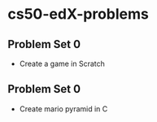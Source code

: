 # cs50-edX-problems


## Problem Set 0
* Create a game in Scratch

## Problem Set 0
* Create mario pyramid in C
